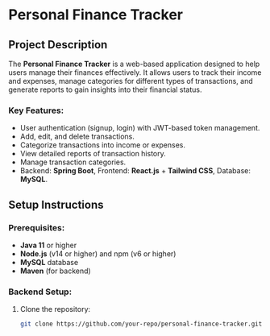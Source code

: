 # Personal Finance Tracker

## Project Description
The **Personal Finance Tracker** is a web-based application designed to help users manage their finances effectively. It allows users to track their income and expenses, manage categories for different types of transactions, and generate reports to gain insights into their financial status.

### Key Features:
- User authentication (signup, login) with JWT-based token management.
- Add, edit, and delete transactions.
- Categorize transactions into income or expenses.
- View detailed reports of transaction history.
- Manage transaction categories.
- Backend: **Spring Boot**, Frontend: **React.js** + **Tailwind CSS**, Database: **MySQL**.

## Setup Instructions

### Prerequisites:
- **Java 11** or higher
- **Node.js** (v14 or higher) and npm (v6 or higher)
- **MySQL** database
- **Maven** (for backend)

### Backend Setup:
1. Clone the repository:
   ```bash
   git clone https://github.com/your-repo/personal-finance-tracker.git
